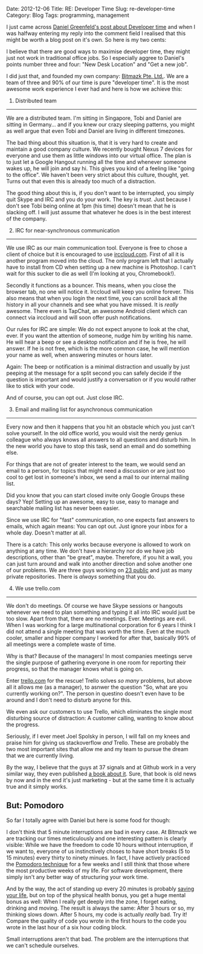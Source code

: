 Date: 2012-12-06
Title: RE: Developer Time
Slug: re-developer-time
Category: Blog
Tags: programming, management

I just came across [Daniel Greenfeld's post about Developer time](http://pydanny.com/developer-time.html)
and when I was halfway entering my reply into the comment field I realised
that this might be worth a blog post on it's own. So here is my two cents:

I believe that there are good ways to maximise developer time, they might just
not work in traditional office jobs. So I especially aggree to Daniel's points
number three and four: "New Desk Location" and "Get a new job".

I did just that, and founded my own company: [Bitmazk Pte. Ltd.](http://www.bitmazk.com).
We are a team of three and 90% of our time is pure "developer time". It is the
most awesome work experience I ever had and here is how we achieve this:


1. Distributed team
-------------------

We are a distributed team. I'm sitting in Singapore, Tobi and Daniel are
sitting in Germany... and if you knew our crazy sleeping patterns, you might as
well argue that even Tobi and Daniel are living in different timezones.

The bad thing about this situation is, that it is very hard to create and
maintain a good company culture. We recently bought Nexus 7 devices for
everyone and use them as little windows into our virtual office. The plan is
to just let a Google Hangout running all the time and whenever someone wakes
up, he will join and say hi. This gives you kind of a feeling like "going to
the office". We haven't been very strict about this culture, thought, yet.
Turns out that even this is already too much of a distraction.

The good thing about this is, if you don't want to be interrupted, you simply
quit Skype and IRC and you do your work. The key is *trust*. Just because I
don't see Tobi being online at 1pm (his time) doesn't mean that he is slacking
off. I will just assume that whatever he does is in the best interest of the
company.


2. IRC for near-synchronous communication
-----------------------------------------

We use IRC as our main communication tool. Everyone is free to chose a client
of choice but it is encouraged to use [irccloud.com](http://irccloud.com).
First of all it is another program moved into the cloud. The only program left
that I actually have to install from CD when setting up a new machine is
Photoshop. I can't wait for this sucker to die as well (I'm looking at you,
Chromebook!).

Secondly it functions as a bouncer. This means, when you close the browser tab,
no one will notice it. Irccloud will keep you online forever. This also means
that when you login the next time, you can scroll back all the history in all
your channels and see what you have missed. It is *really* awesome. There even
is TapChat, an awesome Android client which can connect via irccloud and will
soon offer push notifications.

Our rules for IRC are simple: We do not expect anyone to look at the chat,
ever. If you want the attention of someone, nudge him by writing his name. He
will hear a beep or see a desktop notification and if he is free, he will
answer. If he is not free, which is the more common case, he will mention your
name as well, when answering minutes or hours later.

Again: The beep or notification is a minimal distraction and usually by just
peeping at the message for a split second you can safely decide if the question
is important and would justify a conversation or if you would rather like to
stick with your code.

And of course, you can opt out. Just close IRC.


3. Email and mailing list for asynchronous communication
--------------------------------------------------------

Every now and then it happens that you hit an obstacle which you just can't
solve yourself. In the old office world, you would visit the nerdy genius
colleague who always knows all answers to all questions and disturb him. In the
new world you have to stop this task, send an email and do something else.

For things that are not of greater interest to the team, we would send an email
to a person, for topics that might need a discussion or are just too cool
to get lost in someone's inbox, we send a mail to our internal mailing list.

Did you know that you can start closed invite only Google Groups these days?
Yep! Setting up an awesome, easy to use, easy to manage and searchable mailing
list has never been easier.

Since we use IRC for "fast" communication, no one expects fast answers to
emails, which again means: You can opt out. Just ignore your inbox for a whole
day. Doesn't matter at all.

There is a catch: This only works because everyone is allowed to work on
anything at any time. We don't have a hierarchy nor do we have job
descriptions, other than "be great", maybe. Therefore, if you hit a wall, you
can just turn around and walk into another direction and solve another one of
our problems. We are three guys working on [23 public](https://github.com/bitmazk)
and just as many private repositories. There is *always* something that you
do.


4. We use trello.com
--------------------

We don't do meetings. Of course we have Skype sessions or hangouts whenever
we need to plan something and typing it all into IRC would just be too slow.
Apart from that, there are no meetings. Ever. Meetings are evil. When I
was working for a large multinational corporation for 6 years I think I did not
attend a single meeting that was worth the time. Even at the much cooler,
smaller and hipper company I worked for after that, basically 99% of all
meetings were a complete waste of time.

Why is that? Because of the managers! In most companies meetings serve the
single purpose of gathering everyone in one room for reporting their progress,
so that the manager knows what is going on.

Enter [trello.com](https://trello.com) for the rescue! Trello solves *so many*
problems, but above all it allows me (as a manager), to asnwer the question
"So, what are you currently working on?". The person in questino doesn't even
have to be around and I don't need to disturb anyone for this.

We even ask our customers to use Trello, which eliminates the single most
disturbing source of distraction: A customer calling, wanting to know about
the progress.

Seriously, if I ever meet Joel Spolsky in person, I will fall on my knees and
praise him for giving us stackoverflow *and* Trello. These are probably the two
most important sites that allow me and my team to pursue the dream that we are
currently living.

By the way, I believe that the guys at 37 signals and at Github work in a very
similar way, they even published [a book about it](http://www.amazon.com/ReWork-ebook/dp/B003ELY7PG/ref=sr_1_2?ie=UTF8&qid=1354795715&sr=8-2&keywords=rework).
Sure, that book is old news by now and in the end it's just marketing - but at
the same time it is actually true and it simply works.


But: Pomodoro
-------------

So far I totally agree with Daniel but here is some food for though:

I don't think that 5 minute interruptions are bad in every case. At Bitmazk we
are tracking our times meticulously and one interesting pattern is clearly
visible: While we have the freedom to code 10 hours without interruption, if we
want to, everyone of us instinctively choses to have short breaks (5 to 15
minutes) every thirty to ninety minues. In fact, I have actively practiced the
[Pomodoro technique](http://www.pomodorotechnique.com/) for a few weeks and I
still think that those where the most productive weeks of my life. For software
development, there simply isn't any better way of structuring your work time.

And by the way, the act of standing up every 20 minutes is probably [saving
your life](http://www.medicalbillingandcoding.org/sitting-kills/), but on top
of the physical health bonus, you get a huge mental bonus as well: When I
really get deeply into the zone, I forget eating, drinking and moving. The
result is always the same: After 3 hours or so, my thinking slows down. After
5 hours, my code is actually *really* bad. Try it! Compare the quality of code
you wrote in the first hours to the code you wrote in the last hour of a six
hour coding block.

Small interruptions aren't that bad. The problem are the interruptions that we
can't schedule ourselves.
